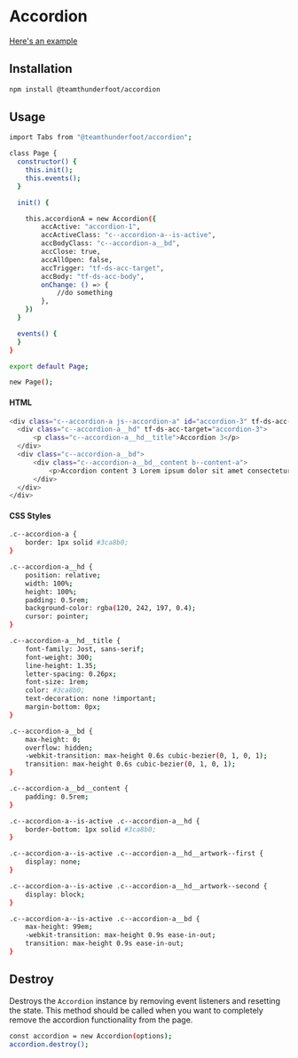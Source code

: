 # Accordion

<!-- The `tabs` package provides a tabbed interface functionality that allows for easy navigation between different content sections. It enables customization of the active tab class and the tab body class, providing a seamless user experience. -->

[Here's an example](https://team-thunderfoot.github.io/accordion/dist/index.html)

## Installation

```sh
npm install @teamthunderfoot/accordion
```

## Usage

```sh
import Tabs from "@teamthunderfoot/accordion";

class Page {
  constructor() {
    this.init();
    this.events();
  }

  init() {

    this.accordionA = new Accordion({
        accActive: "accordion-1",
        accActiveClass: "c--accordion-a--is-active",
        accBodyClass: "c--accordion-a__bd",
        accClose: true,
        accAllOpen: false,
        accTrigger: "tf-ds-acc-target",
        accBody: "tf-ds-acc-body",
        onChange: () => {
            //do something
        },
    })
  }

  events() {
  }
}

export default Page;

new Page();

```

<!--
In your HTML file, add the necessary elements for the tabs. Each tab group should have a unique identifier (e.g., `tab-a-1` or `tab-a-2`). Use the provided CSS classes and data attributes to specify the tab triggers, tab bodies, and select elements.

-   **Container:** The tab container element should have an ID attribute. Example: `id="tab-a-1"`.

-   **Triggers:** The tab triggers should have the following attributes:

    -   An attribute with a value equal to the ID of the tab body it should open. Example: `tf-ds-tab-to-open-a="tab-a-1-1"`.
    -   An attribute that specifies which container it belongs to. Example: `tf-ds-container="tab-a-1"`.
    -   If it's a tab and not a link, it should have an attribute that identifies it as a tab (not a link) with a value equal to the ID of the body it should open. Example: `tf-ds-tab-parent="tab-a-1-1"`.

-   **Bodies:** The tab body should have:

    -   An ID attribute. Example: `id="tab-a-1-1"`.
    -   An attribute with a value equal to the same ID as the body. Example: `tf-ds-tab-body-a="tab-a-1-1"`.
    -   For each container, only one body should have an attribute specifying that it should be open by default. Example: `tf-ds-tab-a-active="true"`.

-   **External Links:** The external links should have:

    -   An attribute with a value equal to the ID of the body it should open. Example: `tf-ds-tab-external-open-a="tab-a-1-1"`.
    -   An attribute specifying the ID of the container that contains the body it is opening. Example: `tf-ds-container="tab-a-1"`.

-   **Selects:** The select element should have:
    -   An ID attribute. Example: `id="select-01"`.
    -   A class to identify it. Example: `class="js--select-item-a"`.
    -   An attribute with a value equal to the ID of the container it belongs to. Example: `tf-ds-container="tab-a-1"`.
    -   The value of the options should be the ID of the body it should open. Example: `<option value="tab-a-1-1">...</option>`. -->

#### HTML

```sh
<div class="c--accordion-a js--accordion-a" id="accordion-3" tf-ds-acc-body="accordion-3">
  <div class="c--accordion-a__hd" tf-ds-acc-target="accordion-3">
      <p class="c--accordion-a__hd__title">Accordion 3</p>
  </div>
  <div class="c--accordion-a__bd">
      <div class="c--accordion-a__bd__content b--content-a">
          <p>Accordion content 3 Lorem ipsum dolor sit amet consectetur adipisicing elit. Necessitatibus, corrupti! Beatae ratione quas ab, tenetur id ut, debitis error repudiandae sint minima voluptatibus, dolorem expedita molestias. Quam assumenda odit sequi! Lorem ipsum dolor sit amet consectetur adipisicing elit. Voluptatem voluptatum, commodi, quisquam cum perspiciatis similique facilis blanditiis debitis dicta ullam, temporibus a nulla laboriosam dignissimos veniam sequi molestiae voluptates veritatis.</p>
      </div>
  </div>
</div>
```

#### CSS Styles

```sh
.c--accordion-a {
    border: 1px solid #3ca8b0;
}

.c--accordion-a__hd {
    position: relative;
    width: 100%;
    height: 100%;
    padding: 0.5rem;
    background-color: rgba(120, 242, 197, 0.4);
    cursor: pointer;
}

.c--accordion-a__hd__title {
    font-family: Jost, sans-serif;
    font-weight: 300;
    line-height: 1.35;
    letter-spacing: 0.26px;
    font-size: 1rem;
    color: #3ca8b0;
    text-decoration: none !important;
    margin-bottom: 0px;
}

.c--accordion-a__bd {
    max-height: 0;
    overflow: hidden;
    -webkit-transition: max-height 0.6s cubic-bezier(0, 1, 0, 1);
    transition: max-height 0.6s cubic-bezier(0, 1, 0, 1);
}

.c--accordion-a__bd__content {
    padding: 0.5rem;
}

.c--accordion-a--is-active .c--accordion-a__hd {
    border-bottom: 1px solid #3ca8b0;
}

.c--accordion-a--is-active .c--accordion-a__hd__artwork--first {
    display: none;
}

.c--accordion-a--is-active .c--accordion-a__hd__artwork--second {
    display: block;
}

.c--accordion-a--is-active .c--accordion-a__bd {
    max-height: 99em;
    -webkit-transition: max-height 0.9s ease-in-out;
    transition: max-height 0.9s ease-in-out;
}
```

<!-- ## Customization

You can customize the CSS classes and data attributes used by the tabs package to match your project's styles and structure. Modify the class names and data attributes in both the JavaScript and HTML sections accordingly. -->

<!-- ## Options

• `tabContainer:` Specifies the ID selector for the main container of the tabs.

• `tabActive:` Specifies the active tab.

• `tabActiveClass:` Specifies the CSS class for the active tab content. If this attribute is not provided in the HTML, the tab content bodies will be initially hidden, and clicking on a tab will activate the corresponding content.

• `tabBodyActiveClass:` Specifies the CSS class for the active tab link.

• `tabTrigger:` Specifies the attribute value to identify which tab to open.

• `tabParent:` Specifies the attribute value to identify the tab link.

• `tabBody:` Specifies the attribute value to identify the tab content element.

• `externalTrigger:` Specifies the attribute value for an external trigger to open the tab.

• `selectClass:` Specifies the CSS class for a select item.

• `onChange():` Specifies a callback function to be executed when the tab changes.

• `mediaQuerySelect:` Specifies the breakpoint at which to activate mobile selection behavior. When the window width is less than the specified value, the tabs are replaced with a select element for better mobile user experience -->

## Destroy

Destroys the `Accordion` instance by removing event listeners and resetting the state. This method should be called when you want to completely remove the accordion functionality from the page.

```sh
const accordion = new Accordion(options);
accordion.destroy();
```

<!-- ## More than one group of tabs

If you have two or more groups of tabs, you can instantiate the JS class in the following way:

```sh
import Tabs from "@teamthunderfoot/tabs";
import { breakpoints } from "@teamthunderfoot/breakpoints";

class Page {
  constructor() {
    this.tabsA = null;
    this.tabsB = null;

    this.init();
    this.events();
  }

  init() {
    const bk = breakpoints.reduce(
      (target, inner) => Object.assign(target, inner),
      {}
    );

    document.querySelectorAll(".js--tabs-a").forEach((el) => {
      this.tabsA = new Tabs({
        tabContainer: "tf-ds-container",
        tabActive: "tf-ds-tab-a-active",
        tabActiveClass: "b--tabs-a__bd__item--is-active",
        tabBodyActiveClass: "b--tabs-a__hd__list-item__link--is-active",
        tabTrigger: "tf-ds-tab-to-open-a",
        tabParent: "tf-ds-tab-parent",
        tabBody: "tf-ds-tab-body-a",
        externalTrigger: "tf-ds-tab-external-open-a",
        selectClass: "js--select-item-a",
        mediaQuerySelect: bk.tablets, // 810
        onChange: () => {
          // do something
        },
      });
    });

    document
      .querySelector(".js--tabs-destroy")
      .addEventListener("click", (e) => {
        e.preventDefault();
        this.destroyTabs();
      });
  }

  events() {
  }

  destroyTabs() {
    if (this.tabsA) {
      this.tabsA.destroy();
      this.tabsA = null;
    }

    if (this.tabsB) {
      this.tabsB.destroy();
      this.tabsB = null;
    }
  }
}

export default Page;

new Page();

``` -->
